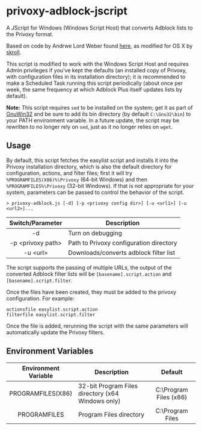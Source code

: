 privoxy-adblock-jscript
=======================

A JScript for Windows (Windows Script Host) that converts Adblock lists to the Privoxy format.

Based on code by Andrwe Lord Weber found [here](http://andrwe.org/scripting/bash/privoxy-blocklist), as modified for OS X by [skroll](https://github.com/skroll/privoxy-adblock).

This script is modified to work with the Windows Script Host and requires Admin privileges if you've kept the defaults (an installed copy of Privoxy, with configuration files in its installation directory); it is recommended to make a Scheduled Task running this script periodically (about once per week, the same frequency at which Adblock Plus itself updates lists by default).

**Note:** This script requires `sed` to be installed on the system; get it as part of [GnuWin32](http://getgnuwin32.sourceforge.net/) and be sure to add its bin directory (by default `C:\Gnu32\bin`) to your PATH environment variable.
In a future update, the script may be rewritten to no longer rely on `sed`, just as it no longer relies on `wget`.

Usage
-----
By default, this script fetches the easylist script and installs it into the Privoxy installation directory, which is also the default directory for configuration, actions, and filter files; first it will try `%PROGRAMFILES(X86)%\Privoxy` (64-bit Windows) and then `%PROGRAMFILES%\Privoxy` (32-bit Windows). If that is not appropriate for your system, parameters can be passed to control the behavior of the script.

    > privoxy-adblock.js [-d] [-p <privoxy config dir>] [-u <url1>] [-u <url2>]...

| Switch/Parameter        | Description                             |
| :---------------------: | --------------------------------------- |
| -d                      | Turn on debugging                       |
| -p &lt;privoxy path&gt; | Path to Privoxy configuration directory |
| -u &lt;url&gt;          | Downloads/converts adblock filter list  |

The script supports the passing of multiple URLs, the output of the converted Adblock filter lists will be `[basename].script.action` and `[basename].script.filter`.

Once the files have been created, they must be added to the privoxy configuration. For example:

    actionsfile easylist.script.action
    filterfile easylist.script.filter

Once the file is added, rerunning the script with the same parameters will automatically update the Privoxy filters.

Environment Variables
---------------------

| Environment Variable | Description                                        | Default                |
| :------------------: | -------------------------------------------------- | :--------------------: |
| PROGRAMFILES(X86)    | 32-bit Program Files directory (x64 Windows only)  | C:\Program Files (x86) |
| PROGRAMFILES         | Program Files directory                            | C:\Program Files       |


